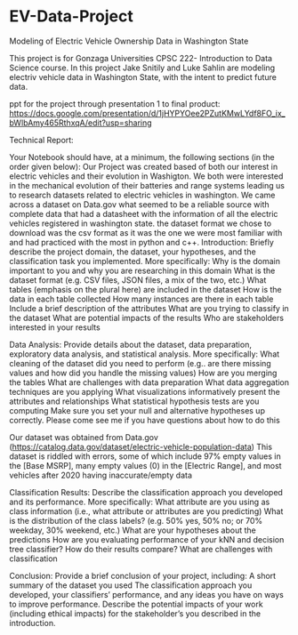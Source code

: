 # EV-Data-Project
Modeling of Electric Vehicle Ownership Data in Washington State

This project is for Gonzaga Universities CPSC 222- Introduction to Data Science course. In this project Jake Snitily and Luke Sahlin are modeling electriv vehicle data in Washington State, with the intent to predict future data.

ppt for the project through presentation 1 to final product:
  https://docs.google.com/presentation/d/1jHYPYOee2PZutKMwLYdf8FO_ix_bWlbAmy465RthxqA/edit?usp=sharing

Technical Report:
  
Your Notebook should have, at a minimum, the following sections (in the order given below):
Our Project was created based of both our interest in electric vehicles and their evolution in Washigton. We both were interested in the mechanical evolution of their batteries and range systems leading us to research datasets related to electric vehicles in washington. We came across a dataset on Data.gov what seemed to be a reliable source with complete data that had a datasheet with the information of all the electric vehicles registered in washington state. the dataset format we chose to download was the csv format as it was the one we were most familiar with and had practiced with the most in python and c++.
  Introduction: Briefly describe the project domain, the dataset, your hypotheses, and the classification task you implemented. More specifically:
    Why is the domain important to you and why you are researching in this domain
    What is the dataset format (e.g. CSV files, JSON files, a mix of the two, etc.)
    What tables (emphasis on the plural here) are included in the dataset
      How is the data in each table collected
      How many instances are there in each table
    Include a brief description of the attributes
    What are you trying to classify in the dataset
    What are potential impacts of the results
    Who are stakeholders interested in your results

Data Analysis: Provide details about the dataset, data preparation, exploratory data analysis, and statistical analysis. More specifically:
What cleaning of the dataset did you need to perform (e.g.. are there missing values and how did you handle the missing values)
How are you merging the tables
What are challenges with data preparation
What data aggregation techniques are you applying
What visualizations informatively present the attributes and relationships
What statistical hypothesis tests are you computing
Make sure you set your null and alternative hypotheses up correctly. Please come see me if you have questions about how to do this

Our dataset was obtained from Data.gov (https://catalog.data.gov/dataset/electric-vehicle-population-data)
This dataset is riddled with errors, some of which include 97% empty values in the [Base MSRP], many empty values (0) in the [Electric Range], and most vehicles after 2020 having inaccurate/empty data

Classification Results: Describe the classification approach you developed and its performance. More specifically:
What attribute are you using as class information (i.e., what attribute or attributes are you predicting)
What is the distribution of the class labels? (e.g. 50% yes, 50% no; or 70% weekday, 30% weekend, etc.)
What are your hypotheses about the predictions
How are you evaluating performance of your kNN and decision tree classifier? How do their results compare?
What are challenges with classification

Conclusion: Provide a brief conclusion of your project, including:
A short summary of the dataset you used
The classification approach you developed, your classifiers’ performance, and any ideas you have on ways to improve performance. 
Describe the potential impacts of your work (including ethical impacts) for the stakeholder’s you described in the introduction.
